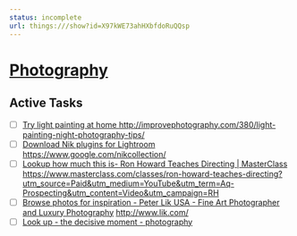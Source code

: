 ```yaml
---
status: incomplete
url: things:///show?id=X97kWE73ahHXbfdoRuQQsp
---
```


# [Photography](things:///show?id=X97kWE73ahHXbfdoRuQQsp)

## Active Tasks

- [ ] [Try light painting at home ](things:///show?id=Dn7cfQfHuY5PLC9cMyk1em)
	http://improvephotography.com/380/light-painting-night-photography-tips/
- [ ] [Download Nik plugins for Lightroom](things:///show?id=9N6jyaL2B5SAWs8zD8MmYk)
	https://www.google.com/nikcollection/
- [ ] [Lookup how much this is- Ron Howard Teaches Directing | MasterClass](things:///show?id=U35WDhTKaQrPPoQAbPV19g)
	https://www.masterclass.com/classes/ron-howard-teaches-directing?utm_source=Paid&utm_medium=YouTube&utm_term=Aq-Prospecting&utm_content=Video&utm_campaign=RH
- [ ] [Browse photos for inspiration - Peter Lik USA - Fine Art Photographer and Luxury Photography](things:///show?id=QFRBahs1TMU13ebqdzGJLT)
	http://www.lik.com/
- [ ] [Look up - the decisive moment - photography ](things:///show?id=5nZ6Htjb1UMSt3gb7jAxAR)